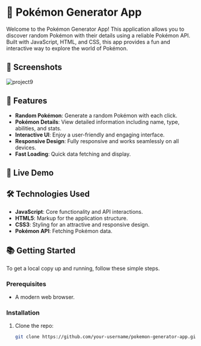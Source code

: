 # 🐾 Pokémon Generator App

Welcome to the Pokémon Generator App! This application allows you to discover random Pokémon with their details using a reliable Pokémon API. Built with JavaScript, HTML, and CSS, this app provides a fun and interactive way to explore the world of Pokémon.

## 📸 Screenshots

![project9](https://github.com/user-attachments/assets/abb4b361-f393-45e6-acdf-c83338d69417)



## 🌟 Features

- **Random Pokémon**: Generate a random Pokémon with each click.
- **Pokémon Details**: View detailed information including name, type, abilities, and stats.
- **Interactive UI**: Enjoy a user-friendly and engaging interface.
- **Responsive Design**: Fully responsive and works seamlessly on all devices.
- **Fast Loading**: Quick data fetching and display.

## 🚀 Live Demo


## 🛠️ Technologies Used

- **JavaScript**: Core functionality and API interactions.
- **HTML5**: Markup for the application structure.
- **CSS3**: Styling for an attractive and responsive design.
- **Pokémon API**: Fetching Pokémon data.

## 📚 Getting Started

To get a local copy up and running, follow these simple steps.

### Prerequisites

- A modern web browser.

### Installation

1. Clone the repo:
   ```sh
   git clone https://github.com/your-username/pokemon-generator-app.git
